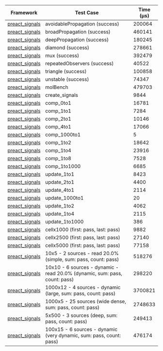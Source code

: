 | Framework | Test Case | Time (μs) |
| --- | --- | --- |
| [preact_signals](https://pub.dev/packages/preact_signals) | avoidablePropagation (success) | 200064 |
| [preact_signals](https://pub.dev/packages/preact_signals) | broadPropagation (success) | 460141 |
| [preact_signals](https://pub.dev/packages/preact_signals) | deepPropagation (success) | 180245 |
| [preact_signals](https://pub.dev/packages/preact_signals) | diamond (success) | 278661 |
| [preact_signals](https://pub.dev/packages/preact_signals) | mux (success) | 392479 |
| [preact_signals](https://pub.dev/packages/preact_signals) | repeatedObservers (success) | 40522 |
| [preact_signals](https://pub.dev/packages/preact_signals) | triangle (success) | 100858 |
| [preact_signals](https://pub.dev/packages/preact_signals) | unstable (success) | 74347 |
| [preact_signals](https://pub.dev/packages/preact_signals) | molBench | 479703 |
| [preact_signals](https://pub.dev/packages/preact_signals) | create_signals | 9844 |
| [preact_signals](https://pub.dev/packages/preact_signals) | comp_0to1 | 16781 |
| [preact_signals](https://pub.dev/packages/preact_signals) | comp_1to1 | 7284 |
| [preact_signals](https://pub.dev/packages/preact_signals) | comp_2to1 | 10146 |
| [preact_signals](https://pub.dev/packages/preact_signals) | comp_4to1 | 17066 |
| [preact_signals](https://pub.dev/packages/preact_signals) | comp_1000to1 | 5 |
| [preact_signals](https://pub.dev/packages/preact_signals) | comp_1to2 | 18642 |
| [preact_signals](https://pub.dev/packages/preact_signals) | comp_1to4 | 23916 |
| [preact_signals](https://pub.dev/packages/preact_signals) | comp_1to8 | 7528 |
| [preact_signals](https://pub.dev/packages/preact_signals) | comp_1to1000 | 6685 |
| [preact_signals](https://pub.dev/packages/preact_signals) | update_1to1 | 8423 |
| [preact_signals](https://pub.dev/packages/preact_signals) | update_2to1 | 4400 |
| [preact_signals](https://pub.dev/packages/preact_signals) | update_4to1 | 2114 |
| [preact_signals](https://pub.dev/packages/preact_signals) | update_1000to1 | 20 |
| [preact_signals](https://pub.dev/packages/preact_signals) | update_1to2 | 4062 |
| [preact_signals](https://pub.dev/packages/preact_signals) | update_1to4 | 2115 |
| [preact_signals](https://pub.dev/packages/preact_signals) | update_1to1000 | 386 |
| [preact_signals](https://pub.dev/packages/preact_signals) | cellx1000 (first: pass, last: pass) | 9882 |
| [preact_signals](https://pub.dev/packages/preact_signals) | cellx2500 (first: pass, last: pass) | 27140 |
| [preact_signals](https://pub.dev/packages/preact_signals) | cellx5000 (first: pass, last: pass) | 77158 |
| [preact_signals](https://pub.dev/packages/preact_signals) | 10x5 - 2 sources - read 20.0% (simple, sum: pass, count: pass) | 518276 |
| [preact_signals](https://pub.dev/packages/preact_signals) | 10x10 - 6 sources - dynamic - read 20.0% (dynamic, sum: pass, count: pass) | 298220 |
| [preact_signals](https://pub.dev/packages/preact_signals) | 1000x12 - 4 sources - dynamic (large, sum: pass, count: pass) | 3700821 |
| [preact_signals](https://pub.dev/packages/preact_signals) | 1000x5 - 25 sources (wide dense, sum: pass, count: pass) | 2748633 |
| [preact_signals](https://pub.dev/packages/preact_signals) | 5x500 - 3 sources (deep, sum: pass, count: pass) | 249413 |
| [preact_signals](https://pub.dev/packages/preact_signals) | 100x15 - 6 sources - dynamic (very dynamic, sum: pass, count: pass) | 476174 |
